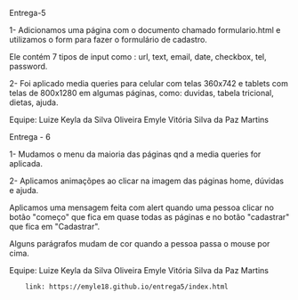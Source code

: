 Entrega-5

1- Adicionamos uma página com o documento chamado formulario.html e utilizamos o form para fazer o formulário de cadastro.

Ele contém 7 tipos de input como : url, text, email, date, checkbox, tel, password.

2- Foi aplicado media queries para celular com telas 360x742 e tablets com telas de 800x1280 em algumas páginas, como: duvidas, tabela tricional, dietas, ajuda.


Equipe: Luize Keyla da Silva Oliveira 
        Emyle Vitória Silva da Paz Martins



Entrega - 6

1- Mudamos o menu da maioria das páginas qnd a media queries for aplicada.

 

2- Aplicamos animaçõpes ao clicar na imagem das páginas home, dúvidas e ajuda.

Aplicamos uma mensagem feita com alert quando uma pessoa clicar no botão "começo" que fica em quase todas as páginas e no botão "cadastrar" que fica em "Cadastrar".

Alguns parágrafos mudam de cor quando a pessoa passa o mouse por cima.


Equipe: Luize Keyla da Silva Oliveira 
        Emyle Vitória Silva da Paz Martins
        
        
        
        link: https://emyle18.github.io/entrega5/index.html

